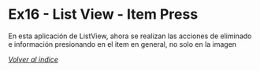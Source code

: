 # Ex16 - List View - Item Press

En esta aplicación de ListView, ahora se realizan las acciones de eliminado e información presionando en el item en general, no solo en la imagen


[*Volver al indice*](../README.md)